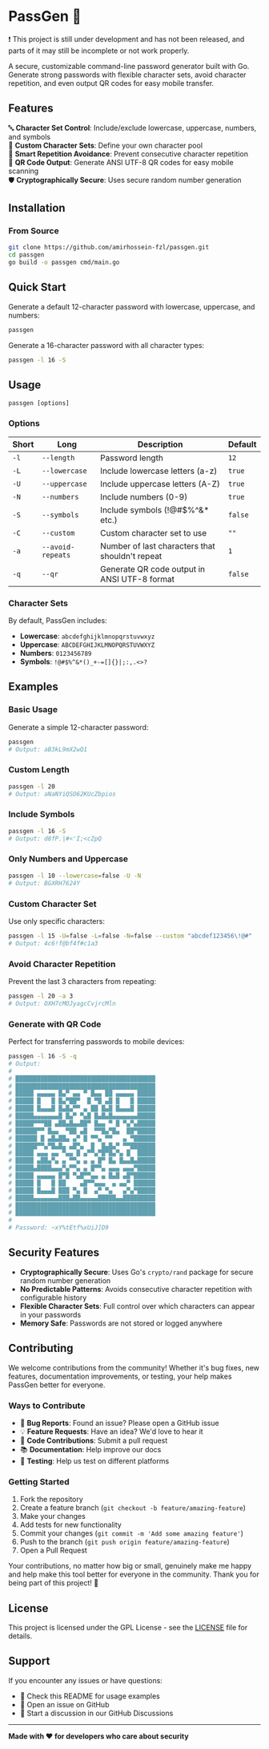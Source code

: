 # PassGen 🔐
❗️ This project is still under development and has not been released, and parts of it may still be incomplete or not work properly.

A secure, customizable command-line password generator built with Go. Generate strong passwords with flexible character sets, avoid character repetition, and even output QR codes for easy mobile transfer.

## Features

🔤 **Character Set Control**: Include/exclude lowercase, uppercase, numbers, and symbols  
🎨 **Custom Character Sets**: Define your own character pool  
🔄 **Smart Repetition Avoidance**: Prevent consecutive character repetition  
📱 **QR Code Output**: Generate ANSI UTF-8 QR codes for easy mobile scanning  
🛡️ **Cryptographically Secure**: Uses secure random number generation  

## Installation

### From Source
```bash
git clone https://github.com/amirhossein-fzl/passgen.git
cd passgen
go build -o passgen cmd/main.go
```

## Quick Start

Generate a default 12-character password with lowercase, uppercase, and numbers:
```bash
passgen
```

Generate a 16-character password with all character types:
```bash
passgen -l 16 -S
```

## Usage

```
passgen [options]
```

### Options

| Short | Long              | Description                                     | Default |
| ----- | ----------------- | ----------------------------------------------- | ------- |
| `-l`  | `--length`        | Password length                                 | `12`    |
| `-L`  | `--lowercase`     | Include lowercase letters (a-z)                 | `true`  |
| `-U`  | `--uppercase`     | Include uppercase letters (A-Z)                 | `true`  |
| `-N`  | `--numbers`       | Include numbers (0-9)                           | `true`  |
| `-S`  | `--symbols`       | Include symbols (!@#$%^&* etc.)                 | `false` |
| `-C`  | `--custom`        | Custom character set to use                     | `""`    |
| `-a`  | `--avoid-repeats` | Number of last characters that shouldn't repeat | `1`     |
| `-q`  | `--qr`            | Generate QR code output in ANSI UTF-8 format    | `false` |

### Character Sets

By default, PassGen includes:
- **Lowercase**: `abcdefghijklmnopqrstuvwxyz`
- **Uppercase**: `ABCDEFGHIJKLMNOPQRSTUVWXYZ`
- **Numbers**: `0123456789`
- **Symbols**: `!@#$%^&*()_+-=[]{}|;:,.<>?`

## Examples

### Basic Usage

Generate a simple 12-character password:
```bash
passgen
# Output: aB3kL9mX2wQ1
```

### Custom Length
```bash
passgen -l 20
# Output: aNaNYiQSO62KUcZbpios
```

### Include Symbols
```bash
passgen -l 16 -S
# Output: d8fP.|#<'I;<cZpQ
```

### Only Numbers and Uppercase
```bash
passgen -l 10 --lowercase=false -U -N
# Output: BGXRH7624Y
```

### Custom Character Set
Use only specific characters:
```bash
passgen -l 15 -U=false -L=false -N=false --custom "abcdef123456\!@#"
# Output: 4c6!f@bf4f#c1a3
```

### Avoid Character Repetition
Prevent the last 3 characters from repeating:
```bash
passgen -l 20 -a 3
# Output: OXH7cMOJyagcCvjrcMln
```

### Generate with QR Code
Perfect for transferring passwords to mobile devices:
```bash
passgen -l 16 -S -q
# Output: 
#
# ███████████████████████████████████████
# ███████████████████████████████████████
# █████ ▄▄▄▄▄ █▄▀ ▄▄ ▀ █▄▄ ██ ▄▄▄▄▄ █████
# █████ █   █ █▄▀██▀  █ ▀█ ▄█ █   █ █████
# █████ █▄▄▄█ █▄█▄▀▀ ▄ ██ █▄█ █▄▄▄█ █████
# █████▄▄▄▄▄▄▄█ █▄▀ ▀▄█ █▄█▄█▄▄▄▄▄▄▄█████
# █████▀▀▀██ ▄██▄█▄▄██▀ █▄▄ ▀ █ ▀▄▀▄█████
# ██████▀▀ █▄▄  ▀██ ▄█  ▀▀█▄▀█▄  ██▀█████
# ██████ █ ▄█▄██▄ ▄▀ █ ▀▀▄ ▀▀   ▄ ▀██████
# ██████▀▀▄▀█▄█▄ ▄█▀▄  █  █▄█▄▀ ▀▀███████
# █████ ▄▄▄ ▄▄ ▀▄▄ █ ▄▀▀▄▀█▀█▄▀▄ █  █████
# █████ ▄██▄▀▄ ▄ ▀▀▄ ▄ ▄ █▀ █▄ █▄▄█▄█████
# █████▄████▄▄▄▀▄▀▀▄ ▄ █▀▀▄ ▄▄▄ ▄▄▄▀█████
# █████ ▄▄▄▄▄ █▀█ ▀▄█▀▀▄▄ ▄ █▄█ ▄█▀██████
# █████ █   █ ██    ▄█▀▀▄▄▄  ▄ ▄▄▀ ██████
# █████ █▄▄▄█ ███ ▀▄ █  ▄▀ ▀▄   ▄▀▄▀█████
# █████▄▄▄▄▄▄▄███▄██▄▄▄▄▄█████▄▄█████████
# ███████████████████████████████████████
# ███████████████████████████████████████
# 
# Password: ~xY%tEtf%xUiJ]D9
```

## Security Features

- **Cryptographically Secure**: Uses Go's `crypto/rand` package for secure random number generation
- **No Predictable Patterns**: Avoids consecutive character repetition with configurable history
- **Flexible Character Sets**: Full control over which characters can appear in your passwords
- **Memory Safe**: Passwords are not stored or logged anywhere

## Contributing

We welcome contributions from the community! Whether it's bug fixes, new features, documentation improvements, or testing, your help makes PassGen better for everyone.

### Ways to Contribute

- 🐛 **Bug Reports**: Found an issue? Please open a GitHub issue
- 💡 **Feature Requests**: Have an idea? We'd love to hear it
- 🔧 **Code Contributions**: Submit a pull request
- 📚 **Documentation**: Help improve our docs
- 🧪 **Testing**: Help us test on different platforms

### Getting Started

1. Fork the repository
2. Create a feature branch (`git checkout -b feature/amazing-feature`)
3. Make your changes
4. Add tests for new functionality
5. Commit your changes (`git commit -m 'Add some amazing feature'`)
6. Push to the branch (`git push origin feature/amazing-feature`)
7. Open a Pull Request

Your contributions, no matter how big or small, genuinely make me happy and help make this tool better for everyone in the community. Thank you for being part of this project! 🙏

## License

This project is licensed under the GPL License - see the [LICENSE](https://github.com/amirhossein-fzl/passgen?tab=GPL-3.0-1-ov-file) file for details.

## Support

If you encounter any issues or have questions:

- 📖 Check this README for usage examples
- 🐛 Open an issue on GitHub
- 💬 Start a discussion in our GitHub Discussions

---

**Made with ❤️ for developers who care about security**